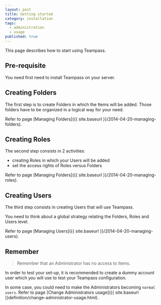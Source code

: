 ```yaml
---
layout: post
title: Getting started
category: installation
tags: 
  - administration
  - usage
published: true
---
```


This page describes how to start using Teampass.

## Pre-requisite

You need first need to install Teampass on your server.

## Creating Folders

The first step is to create Folders in which the Items will be added.
Those folders have to be organized in a logical way for your need.

Refer to page [Managing Folders]({{ site.baseurl }}/2014-04-20-managing-folders).

## Creating Roles

The second step consists in 2 activities:

* creating Roles in which your Users will be added
* set the access rights of Roles versus Folders

Refer to page [Managing Folders]({{ site.baseurl }}/2014-04-20-managing-roles).

## Creating Users

The third step consists in creating Users that will use Teampass.

You need to think about a global strategy relating the Folders, Roles and Users level.

Refer to page [Managing Users]({{ site.baseurl }}/2014-04-20-managing-users).

## Remember

> Remember that an Administrator has no access to Items.

In order to test your set-up, it is recommended to create a dummy account user which you will use to test your Teampass configuration.

<i class="fa fa-lightbulb-o"></i> In some case, you could need to make the Administrators becoming `normal users`.
Refer to page [Change Administrators usage]({{ site.baseurl }}definition/change-administrator-usage.html).
